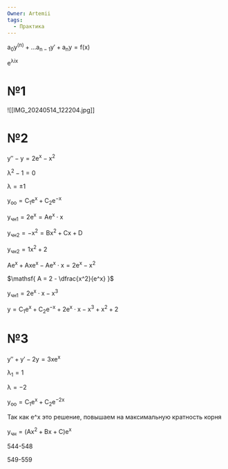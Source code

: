 ```yaml
---
Owner: Artemii
tags:
  - Практика
---
```

$\mathsf{  
a_0 y^{(n)} + \ldots a_{n - 1}y' + a_n y = f(x)  
}$

$\mathsf{  
e^{\lambda i x}  
}$

  

# №1

![[IMG_20240514_122204.jpg]]

# №2

$\mathsf{  
y'' - y = 2e^x - x^2  
}$

$\mathsf{  
\lambda^2 - 1= 0  
}$

$\mathsf{  
\lambda = \pm 1  
}$

$\mathsf{  
y_{оо} = C_1e^x + C_2 e^{-x}  
}$

  

$\mathsf{  
y_{чн1} = 2e^x = Ae^x \cdot x  
}$

$\mathsf{  
y_{чн2} = -x^2 = Bx^2 + Cx + D  
}$

  

$\mathsf{  
y_{чн2} = 1x^2 + 2  
}$

  

$\mathsf{  
Ae^x + Axe^x - Ae^x \cdot x = 2e^x - x^2  
}$

$\mathsf{  
A = 2 - \dfrac{x^2}{e^x}  
}$

  

$\mathsf{  
y_{чн1} = 2e^x \cdot x - x^3  
}$

  

$\mathsf{  
y = C_1e^x + C_2 e^{-x} + 2e^x \cdot x - x^3 + x^2 + 2  
}$

  

# №3

$\mathsf{  
y'' + y' - 2y = 3x e^x  
}$

$\mathsf{  
\lambda_1 = 1  
}$

$\mathsf{  
\lambda = -2  
}$

  

$\mathsf{  
y_{оо} = C_1 e^x + C_2e^{-2x}  
}$

  

Так как e^x это решение, повышаем на максимальную кратность корня

$\mathsf{  
y_{чн} = (Ax^2 + Bx + C) e^x  
}$

  

  

544-548

549-559